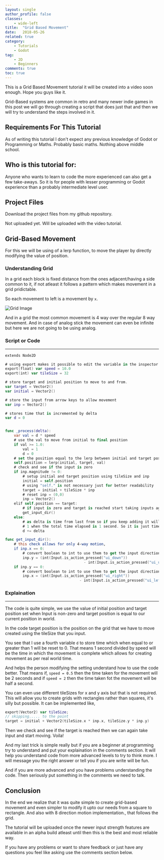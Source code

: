 ```yaml
---
layout: single
author_profile: false
classes: 
    - wide-left
title:  "Grid Based Movement"
date:   2018-05-26
related: true
category: 
    - Tutorials
    - Godot
tag:
    - 2D
    - Beginners
comments: true
toc: true
---
```


This is a Grid Based Movement tutorial it will be created into a video soon enough.
Hope you guys like it.

Grid-Based systems are common in retro and many newer indie games in this post we will go through creating a script that does just that and then we will try to understand the steps involved in it.

## Requirements For This Tutorial

As of writing this tutorial I don't expect any previous knowledge of Godot or Programming or Maths. Probably basic maths. Nothing above middle school.

## Who is this tutorial for:

Anyone who wants to learn to code the more experienced can also get a few take-aways. So it is for people with lesser programming or Godot experience than a probably intermediate level user. 

## Project Files

Download the project files from my github repository.

Not uploaded yet. Will be uploaded with the video tutorial.


## Grid-Based Movement

For this we will be using of a lerp function, to move the player by directly modifying the value of position.

### Understanding Grid

In a grid each block is fixed distance from the ones adjacent/having a side common to it, if not atleast it follows a pattern which makes movement in a grid pridictable.

So each movement to left is a movement by `x`.

![Grid Image](https://i.imgur.com/OuXQcI7.png)

And in a grid the most common movement is 4 way over the regular 8 way movement. And in case of analog stick the movement can even be infinite but here we are not going to be using analog.

### Script or Code
<hr/>

```swift
extends Node2D

# using export makes it possible to edit the variable in the inspector
export(float) var speed = 10.0     
export(int) var tileSize = 32    

# store target and initial position to move to and from.
var target = Vector2()
var initial = Vector2()

# store the input from arrow keys to allow movement
var inp = Vector2()

# stores time that is incremented by delta
var d = 0 


func _process(delta):
    var val = d * speed
    # use the val to move from initial to final position
    if val >= 1.0: 
        val = 1
        d = 0
    # set the position equal to the lerp between initial and target position
    self.position = lerp(initial, target, val)
    # check and see if the input is zero
    if inp.magnitude != 0:
        # setup initial and target position using tileSize and inp
        initial = self.position
        # using "self." is not necessary just for better readability
        target = initial + tileSize * inp
        # reset inp = (0,0)
        inp = Vector2()
    elif self.position == target:
        # if input is zero and target is reached start taking inputs again
        get_input_dir()
    else:
        # as delta is time from last from so if you keep adding it will reach
        # 1 when the total time elapsed is 1 second. So it is just time in secs.
        d += delta

func get_input_dir():
    # this check allows for only 4-way motion,
    if inp.x == 0:
        # convert boolean to int to use them to get the input direction
        inp.y = (int(Input.is_action_pressed("ui_down"))
                                    - int(Input.is_action_pressed("ui_up")))
    if inp.y == 0:
        # convert boolean to int to use them to get the input direction
        inp.x = (int(Input.is_action_pressed("ui_right"))
                                  - int(Input.is_action_pressed("ui_left")))
```


### Explaination
<hr/>

The code is quite simple, we use the value of initial position and target position set when Input is non-zero and target position is equal to our current position in world.

In the code target position is the position on the grid that we have to move created using the tileSize that you input.

You see that I use a fourth variable `d` to store time which when equal to or greater than 1 will be reset to 0. That means 1 second divided by speed will be the time in which the movement is complete which allows for creating movement as per real world time. 

And helps the person modifying the setting understand how to use the code better.
That means if, `speed = 0.5` then the time taken for the movement will be 2 seconds and if `speed = 2` then the time taken fot the movement will be half a second.

You can even use different tileSizes for x and y axis but that is not required. This will allow you to create grids with rectangles rather than squares, it's silly but possible. It can be implemented like,
```swift
export(Vector2) var tileSize;
// skipping..... to the point
target = initial + Vector2(tileSize.x * inp.x, tileSize.y * inp.y)
```
Then we check and see if the target is reached then we can again take input and start moving. Voila!

And my last trick is simple really but if you are a beginner at programming try to understand and put your explaination in the comments section. It will help you understand code from more advanced levels to try to think more.
I will message you the right answer or tell you if you are write will be fun.

And if you are more advanced and you have problems understanding the code. Then seriously put something in the comments we need to talk.

## Conclusion

In the end we realize that it was quite simple to create grid-based movement and even simpler to modify it upto our needs from a square to rectangle. And also with 8 direction motion implementation., that follows the grid.

The tutorial will be uploaded once the newer input strength features are available in an alpha build atleast until then this is the best and most reliable way. 

If you have any problems or want to share feedback or just have any questions you feel like asking use the comments section below.
